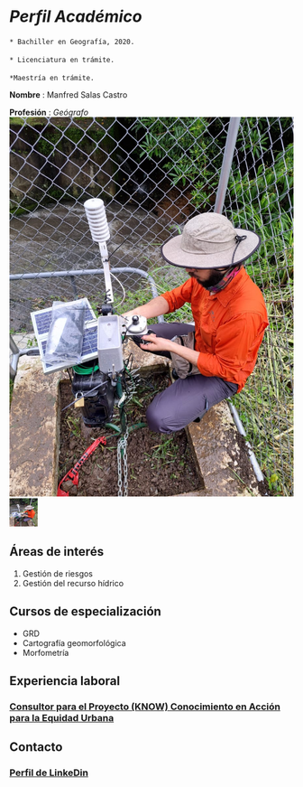 # *Perfil Académico*

    * Bachiller en Geografía, 2020.
    
    * Licenciatura en trámite.
    
    *Maestría en trámite.
    

**Nombre** : Manfred Salas Castro

**Profesión** : *Geógrafo*
![](CV.jpg)
<img src="CV.jpg" alt="Kingfisher" width="50" height="50" />

## Áreas de interés
1. Gestión de riesgos  
2. Gestión del recurso hídrico

## Cursos de especialización
- GRD
- Cartografía geomorfológica
- Morfometría

## Experiencia laboral 
### [Consultor para el Proyecto (KNOW) Conocimiento en Acción para la Equidad Urbana](https://www.urbantransformations.ox.ac.uk/project/knowledge-in-action-for-urban-equality-know/#:~:text=Knowledge%20in%20Action%20for%20Urban%20Equality%20(KNOW)%20is%20a%20response,transformative%20research%2C%20and%20capacity%20building.)
## Contacto   
### [Perfil de LinkeDin](https://cr.linkedin.com/in/manfredsalascastro)


